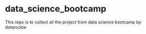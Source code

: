 # data_science_bootcamp
This repo is to collect all the project from data science bootcamp by datarockie
